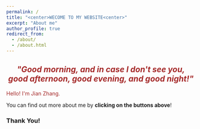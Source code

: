```yaml
---
permalink: /
title: "<center>WECOME TO MY WEBSITE<center>"
excerpt: "About me"
author_profile: true
redirect_from:
  - /about/
  - /about.html
---
```






## <center> <font color=#A52A2A>*"Good morning, and in case I don't see you, good afternoon, good evening, and good night!"* </font> </center> ##               


<font color=#A52A2A>Hello! I'm Jian Zhang.</font>    



 You can find out more about me by **clicking on the buttons above**!            

### Thank You! ###
